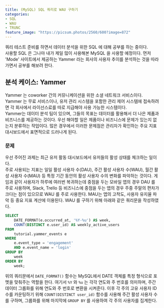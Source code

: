 ```yaml
---
title: (MySQL) SQL 쿼리로 WAU 구하기
categories:
- SQL
- WAU
- TRUNC
feature_image: "https://picsum.photos/2560/600?image=872"
---
```

쿼리 테스트 준비를 하면서 데이터 분석을 위한 SQL 에 대해 공부를 하는 중이다.  
사용할 SQL 은 그나마 내가 제일 많이 사용해본 MySQL 을 사용할 예정이다.
먼저 'Mode' 사이트에서 제공하는 Yammer 라는 회사의 사용자 추이를 분석하는 것을 따라가면서 공부를 해보려 한다.  
## 분석 케이스: Yammer
Yammer 는 coworker 간의 커뮤니케이션을 위한 소셜 네트워크 서비스이다. Yammer 는 무료 서비스이나, 유저 관리 시스템을 포함한 관리 제어 시스템에 접속하려면 각 회사에서 라이선스료를 따로 지급해야 사용 가능한 시스템이다.  
Yammer는 데이터 분석 팀이 있으며, 그들의 목표는 데이터를 활용해서 더 나은 제품과 비즈니스를 제공하는 것이다. 우선 해야할 일은 제품이나 비즈니스에 문제가 있는지 없는지 분류하는 작업이다. 많은 경우에서 이러한 문제점은 관리자가 확인하는 주요 지표 대시보드에서 표면적으로 드러나게 된다.

### 문제
우선 주어진 과제는 최근 유저 활동 대시보드에서 유저들의 활성 상태를 체크하는 일이다.  
주로 사용되는 지표는 일일 활성 사용자 수(DAU), 주간 활성 사용자 수(WAU), 월간 활성 사용자 수(MAU) 등 특정 기간 동안의 활성 사용자 수의 변화를 파악하는 것이다. 게임과 같이 사용자가 하루에 여러번 복귀하는데 중점을 두는 모바일 앱의 경우 DAU 를 주로 사용하며, Slack, Trello 등 비즈니스에 중점을 두는 앱의 경우 주중 주말의 편차가 크다는 점이 있으므로 WAU 를 주로 사용한다. MAU는 앱의 고착도, 사용자 유지율 파악 등 중요 지표 계산에 이용된다.
WAU 를 구하기 위해 아래와 같은 쿼리문을 작성하였다.  

```SQL
SELECT 
    DATE_FORMAT(e.occurred_at, '%Y-%u') AS week,
    COUNT(DISTINCT e.user_id) AS weekly_active_users
FROM 
    tutorial.yammer_events e
WHERE 
    e.event_type = 'engagement'
    AND e.event_name = 'login'
GROUP BY 
    week
ORDER BY 
    week;
 ```

위의 쿼리문에서 ```DATE_FORMAT()``` 함수는 MySQL에서 DATE 객체를 특정 형식으로 포멧을 맞춰주는 역할을 한다. 여기서 ```%Y``` 와 ```%u``` 는 각각 연도와 주 번호를 의미하며, 주간 데이터 그룹화를 위해 연도와 주 번호로 변환을 시켜준다. 이후 각 주의 고유 사용자 ID 수를 카운팅하기 위해 ```COUNT(DISTINCT user_id)``` 함수를 사용해 주간 활성 사용자 수를 구하며, 그룹화를 위해 마지막에 ```GROUP BY``` 를 사용하여 각 주의 사용자를 집계한다.